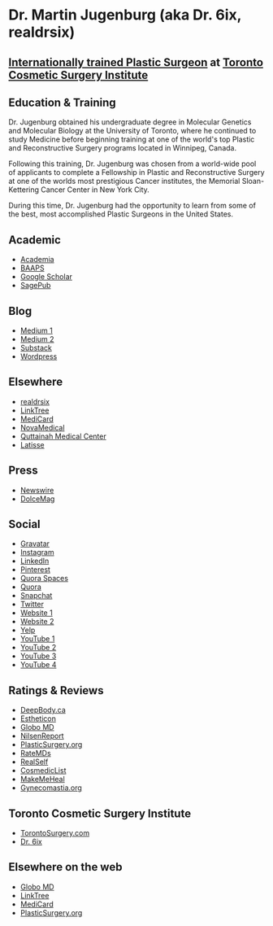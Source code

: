 # Dr. Martin Jugenburg (aka Dr. 6ix, realdrsix)

## **[Internationally trained Plastic Surgeon](https://torontosurgery.com/clinic/dr-jugenburg/ "Dr. Martin Jugenburg: Internationally trained Plastic and Reconstructive Surgeon based in Toronto, Canada") at [Toronto Cosmetic Surgery Institute](https://torontosurgery.com "Toronto Cosmetic Surgery Institute")**

## Education & Training

Dr. Jugenburg obtained his undergraduate degree in Molecular Genetics and Molecular Biology at the University of Toronto, where he continued to study Medicine before beginning training at one of the world's top Plastic and Reconstructive Surgery programs located in Winnipeg, Canada.

Following this training, Dr. Jugenburg was chosen from a world-wide pool of applicants to complete a Fellowship in Plastic and Reconstructive Surgery at one of the worlds most prestigious Cancer institutes, the Memorial Sloan-Kettering Cancer Center in New York City.

During this time, Dr. Jugenburg had the opportunity to learn from some of the best, most accomplished Plastic Surgeons in the United States.

## Academic

- [Academia](https://independent.academia.edu/DrMartinJugenburg "Dr. Martin Jugenburg on Academia.edu")
- [BAAPS](https://baaps.org.uk/asm/faculty_list.aspx "Dr. Martin Jugenburg")
- [Google Scholar](https://scholar.google.ca/citations?user=oxLktkMAAAAJ&hl=en "Dr. Martin Jugenburg contributions on Google Scholar")
- [SagePub](https://journals.sagepub.com/doi/abs/10.1177/229255030100900405 "Dr. Martin Jugenburg on SagePub")

## Blog

- [Medium 1](https://medium.com/@dr6ix "Dr. Martin Jugenburg (aka Dr. 6ix) on Medium")
- [Medium 2](https://medium.com/@realdrsix "Dr. Martin Jugenburg (aka realdrsix) on Medium")
- [Substack](https://dr6ix.substack.com/about "Dr. Martin Jugenburg (aka Dr. 6ix) on Substack")
- [Wordpress](https://martinjugenburg.wordpress.com/ "Martin Jugenburg on Wordpress")

## Elsewhere

- [realdrsix](https://gramho.com/profile/realdrsix/503893320 "Dr 6ix (aka realdrsix) on GramHo")
- [LinkTree](https://linktr.ee/realdrsix "realdrsix on LinkTree")
- [MediCard](https://www.medicard.com/provider-profile.php?id=5849 "Dr. Martin Jugenburg on Medicard")
- [NovaMedical](https://novamedical360.com/case-studies/plastic-surgery-seo "Dr. Martin Jugenburg")
- [Quttainah Medical Center](https://www.qmc-intl.com/doctor/dr-martin-jugenburg/ "Dr. Martin Jugenburg at Quttainah Medical Center")
- [Latisse](http://www.latisse.ca/browse/ON/Toronto/969/?doctor_id=1015 "Dr. Martin Jugenburg on Latisse.ca")

## Press

- [Newswire](https://www.newswire.com/news/toronto-plastic-surgeons-tiny-scar-breast-augmentation-most-requested-21258878 "Dr. Martin Jugenburg (aka Dr. 6ix) on Newswire")
- [DolceMag](https://dolcemag.com/tag/dr-martin-jugenburg "Dr. Martin Jugenburg on DolceMag")

## Social

- [Gravatar](https://en.gravatar.com/dr6ix "Dr. 6ix on Gravatar")
- [Instagram](https://www.instagram.com/realdrsix/?hl=en "Dr. 6ix on Instagram")
- [LinkedIn](https://ca.linkedin.com/in/jugenburg "Dr. Martin Jugenburg on LinkedIn")
- [Pinterest](https://www.pinterest.com/drmartinjugenbu/ "Dr. Martin Jugenburg on Pinterest")
- [Quora Spaces](https://quora.com/q/drmartinjugenburg "Dr. Martin Jugenburg (aka Dr. 6ix, realdrsix)")
- [Quora](https://www.quora.com/profile/Martin-Jugenburg "Martin Jugenburg on Quora")
- [Snapchat](https://www.snapchat.com/add/realdrsix "realdrsix on Snapchat")
- [Twitter](https://twitter.com/realdrsix "Dr. 6ix on Twitter")
- [Website 1](https://torontosurgery.com/clinic/dr-jugenburg/ "Dr. Martin Jugenburg (aka Dr. 6ix)")
- [Website 2](https://www.drmartinjugenburg.com/ "Dr. Martin Jugenburg (aka Dr. 6ix)")
- [Yelp](https://www.yelp.com/biz/martin-jugenburg-md-frcsc-toronto "Martin Jugenburg on Yelp")
- [YouTube 1](https://www.youtube.com/playlist?list=PLnMS1mTyy4Rdxfov8MhXSTPErSnvabdcE "Dr. Martin Jugenburg")
- [YouTube 2](https://www.youtube.com/watch?v=0XC2cBLDKV4 "Dr. Martin Jugenburg")
- [YouTube 3](https://www.youtube.com/watch?v=MM_p_1wtj1E "Dr. Martin Jugenburg")
- [YouTube 4](https://www.youtube.com/channel/UCni55_KIyCpJn-4IDcOWfQA "Dr. Jugenburg on YouTube")

## Ratings & Reviews

- [DeepBody.ca](http://deepbody.ca/profile-dr-martin-jugenburg-md-frcsc/ "Dr. Martin Jugenburg on DeepBody.ca")
- [Estheticon](https://www.estheticon.com/surgeons/jugenburg-martin "Martin Jugenburg on Estheticon")
- [Globo MD](https://globomd.com/providers/ca/martin-jugenburg "Martin Jugenburg on Globo MD")
- [NilsenReport](https://nilsenreport.ca/best-plastic-surgeons-in-canada/ "Dr. Martin Jugenburg on NilsenReport")
- [PlasticSurgery.org](https://www.plasticsurgery.org/md/martin-jugenburg.html "Martin Jugenburg on PlasticSurgery.org")
- [RateMDs](https://www.ratemds.com/doctor-ratings/123287/Dr-Martin-Jugenburg-Toronto-ON.html "Dr. Martin Jugenburg on RateMDs.com")
- [RealSelf](https://www.realself.com/dr/martin-jugenburg-toronto-on "Dr. Martin Jugenburg on RealSelf")
- [CosmedicList](https://www.cosmediclist.com/profile/martin-jugenburg-md-2/ "Dr. Martin Jugenburg on CosmedicList.com")
- [MakeMeHeal](http://m.makemeheal.com/directory/viewall.php?userentry_id=27111 "Dr. Martin Jugenburg review on MakeMeHeal.com")
- [Gynecomastia.org](https://www.gynecomastia.org/forum/surgery-experiences/13/scarless-surgery-with-dr-martin-jugenburg-in-toronto/28840 '"Scarless" Surgery with Dr. Martin Jugenburg in Toronto')


## Toronto Cosmetic Surgery Institute

- [TorontoSurgery.com](https://torontosurgery.com/ "Toronto Cosmetic Surgery Institute")
- [Dr. 6ix](https://torontosurgery.com/snapchat/ "Dr. 6ix")

## Elsewhere on the web

- [Globo MD](https://globomd.com/providers/ca/martin-jugenburg "Martin Jugenburg on Globo MD")
- [LinkTree](https://linktr.ee/realdrsix "realdrsix on LinkTree")
- [MediCard](https://www.medicard.com/provider-profile.php?id=5849 "Dr. Martin Jugenburg on Medicard")
- [PlasticSurgery.org](https://www.plasticsurgery.org/md/martin-jugenburg.html "Martin Jugenburg on PlasticSurgery.org")
